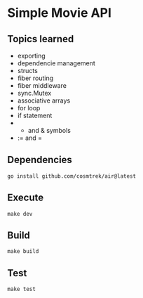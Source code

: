 # Simple Movie API

## Topics learned

* exporting
* dependencie management
* structs
* fiber routing
* fiber middleware
* sync.Mutex
* associative arrays
* for loop
* if statement
* * and & symbols
* := and =

## Dependencies

```
go install github.com/cosmtrek/air@latest
```

## Execute

```
make dev
```

## Build

```
make build
```

## Test

```
make test
```
